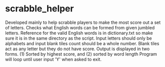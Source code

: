 # scrabble_helper
Developed mainly to help scrabble players to make the most score out a set of letters.
Checks what English words can be formed from given jumbled letters.
Reference for the valid English words is in dictionary.txt so make sure it is in the same directory as the script.
Input letters should only be alphabets and input blank tiles count should be a whole number.
Blank tiles act as any letter but they do not have score.
Output is displayed in two forms. (1) Sorted by highest score, and (2) sorted by word length
Program will loop until user input 'Y' when asked to exit.
